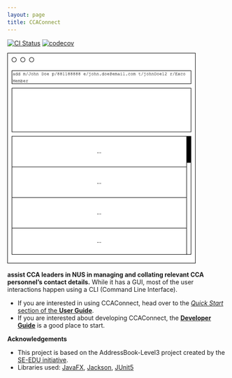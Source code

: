 ```yaml
---
layout: page
title: CCAConnect
---
```


[![CI Status](https://github.com/se-edu/addressbook-level3/workflows/Java%20CI/badge.svg)](https://github.com/AY2425S1-CS2103T-F11-2/tp/actions)
[![codecov](https://codecov.io/gh/AY2425S1-CS2103T-F11-2/tp/graph/badge.svg?token=59BYKYL6CJ)](https://codecov.io/gh/AY2425S1-CS2103T-F11-2/tp)

![Ui](images/mockup.png)

**assist CCA leaders in NUS in managing and collating relevant CCA personnel’s contact details.** While it has a GUI, most of the user interactions happen using a CLI (Command Line Interface).

* If you are interested in using CCAConnect, head over to the [_Quick Start_ section of the **User Guide**](UserGuide.html#quick-start).
* If you are interested about developing CCAConnect, the [**Developer Guide**](DeveloperGuide.html) is a good place to start.


**Acknowledgements**
* This project is based on the AddressBook-Level3 project created by the [SE-EDU initiative](https://se-education.org).
* Libraries used: [JavaFX](https://openjfx.io/), [Jackson](https://github.com/FasterXML/jackson), [JUnit5](https://github.com/junit-team/junit5)
